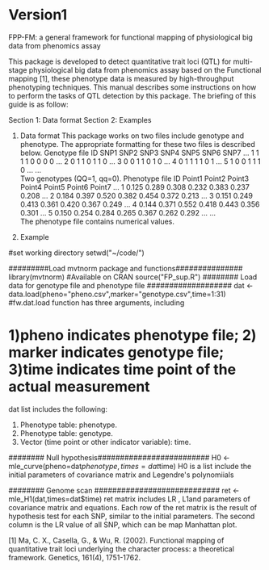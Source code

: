 # Version1
FPP-FM: a general framework for functional mapping of physiological big data from phenomics assay


This package is developed to detect quantitative trait loci (QTL) for multi-stage physiological big data from phenomics assay based on the Functional mapping [1], these phenotype data is measured by high-throughput phenotyping techniques. This manual describes some instructions on how to perform the tasks of QTL detection by this package. The briefing of this guide is as follow: 

Section 1: Data format
Section 2: Examples

1. Data format
This package works on two files include genotype and phenotype. The appropriate formatting for these two files is described below.
Genotype file
ID	SNP1	SNP2	SNP3	SNP4	SNP5	SNP6	SNP7	...
1	1	1	1	0	0	0	0	...
2	0	1	1	0	1	1	0	...
3	0	0	1	1	0	1	0	...
4	0	1	1	1	1	0	1	...
5	1	0	0	1	1	1	0	...
...								
Two genotypes (QQ=1, qq=0).
Phenotype file
ID	Point1	Point2	Point3	Point4	Point5	Point6	Point7	...
1	0.125	0.289	0.308	0.232	0.383	0.237	0.208	...
2	0.184	0.397	0.520	0.382	0.454	0.372	0.213	...
3	0.151	0.249	0.413	0.361	0.420	0.367	0.249	...
4	0.144	0.371	0.552	0.418	0.443	0.356	0.301	...
5	0.150	0.254	0.284	0.265	0.367	0.262	0.292	...
...								
The phenotype file contains numerical values.

2. Example

#set working directory
setwd("~/code/")

#########Load mvtnorm package and functions###############
library(mvtnorm) #Available on CRAN
source("FP_sup.R") 
######## Load data for genotype file and phenotype file ###################
dat <- data.load(pheno="pheno.csv",marker="genotype.csv",time=1:31)
#fw.dat.load function has three arguments, including
# 1)pheno indicates phenotype file; 2) marker indicates genotype file; 3)time indicates time point of the actual measurement 
dat list includes the following:
1) Phenotype table: phenotype.
2) Phenotype table: genotype.
2) Vector (time point or other indicator variable): time.

######## Null hypothesis#########################
H0 <- mle_curve(pheno=dat$phenotype,times=dat$time)
H0 is a list include the initial parameters of covariance matrix and Legendre's polynomiials

######## Genome scan ############################
ret <- mle_H1(dat,times=dat$time)
ret matrix includes LR , L1and parameters of covariance matrix and equations. Each row of the ret matrix is the result of hypothesis test for each SNP, similar to the initial parameters. The second column is the LR value of all SNP, which can be map Manhattan plot. 

[1] Ma, C. X., Casella, G., & Wu, R. (2002). Functional mapping of quantitative trait loci underlying the character process: a theoretical framework. Genetics, 161(4), 1751-1762.



